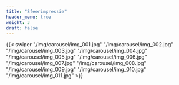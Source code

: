 ```yaml
---
title: "Sfeerimpressie"
header_menu: true
weight: 3
draft: false
---
```

{{< swiper "/img/carousel/img_001.jpg" "/img/carousel/img_002.jpg" "/img/carousel/img_003.jpg" "/img/carousel/img_004.jpg" "/img/carousel/img_005.jpg" "/img/carousel/img_006.jpg" "/img/carousel/img_007.jpg" "/img/carousel/img_008.jpg" "/img/carousel/img_009.jpg" "/img/carousel/img_010.jpg" "/img/carousel/img_011.jpg" >}}